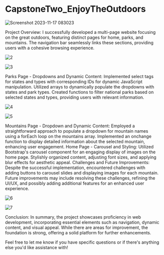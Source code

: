 # CapstoneTwo_EnjoyTheOutdoors

![Screenshot 2023-11-17 083023](https://github.com/MrRobut98/CapstoneTwo_EnjoyTheOutdoors/assets/146864064/6166dbde-f3ba-41ee-8592-9235d1af0e95)



Project Overview:
I successfully developed a multi-page website focusing on the great outdoors, featuring distinct pages for home, parks, and mountains. The navigation bar seamlessly links these sections, providing users with a cohesive browsing experience.

![2](https://github.com/MrRobut98/CapstoneTwo_EnjoyTheOutdoors/assets/146864064/773e795a-4d48-4398-aa71-f1e8570bc666)


![3](https://github.com/MrRobut98/CapstoneTwo_EnjoyTheOutdoors/assets/146864064/ebfcd50c-7af3-4507-bf13-e4ee0743f499)


Parks Page - Dropdowns and Dynamic Content:
Implemented select tags for states and types with corresponding IDs for dynamic JavaScript manipulation.
Utilized arrays to dynamically populate the dropdowns with states and park types.
Created functions to filter national parks based on selected states and types, providing users with relevant information.



![4](https://github.com/MrRobut98/CapstoneTwo_EnjoyTheOutdoors/assets/146864064/216d242f-972b-4337-a84c-1873384ae3d5)


![5](https://github.com/MrRobut98/CapstoneTwo_EnjoyTheOutdoors/assets/146864064/96f59066-a7f0-4571-adaf-deb9801fb309)


Mountains Page - Dropdown and Dynamic Content:
Employed a straightforward approach to populate a dropdown for mountain names using a forEach loop on the mountains array.
Implemented an onchange function to display detailed information about the selected mountain, enhancing user engagement.
Home Page - Carousel and Styling:
Utilized Bootstrap's carousel component for an engaging display of images on the home page.
Stylishly organized content, adjusting font sizes, and applying blur effects for aesthetic appeal.
Challenges and Future Improvements:
Despite the successful implementation, encountered challenges with adding buttons to carousel slides and displaying images for each mountain. Future improvements may include resolving these challenges, refining the UI/UX, and possibly adding additional features for an enhanced user experience.

![6](https://github.com/MrRobut98/CapstoneTwo_EnjoyTheOutdoors/assets/146864064/1ffe9934-f725-4298-988d-0cd5c1e7dad3)

![7](https://github.com/MrRobut98/CapstoneTwo_EnjoyTheOutdoors/assets/146864064/caf51782-3618-4faa-9372-7e803fda66f8)

Conclusion:
In summary, the project showcases proficiency in web development, incorporating essential elements such as navigation, dynamic content, and visual appeal. While there are areas for improvement, the foundation is strong, offering a solid platform for further enhancements.

Feel free to let me know if you have specific questions or if there's anything else you'd like assistance with!
